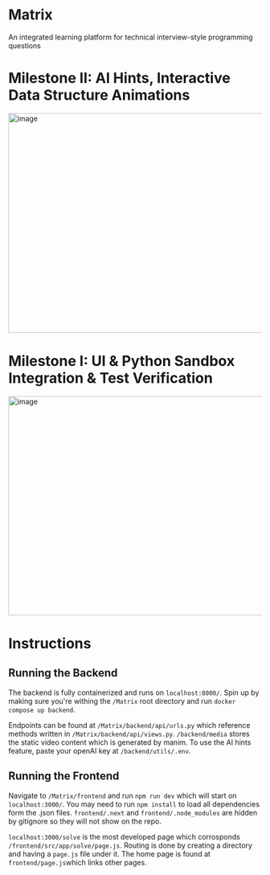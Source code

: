 # Matrix
An integrated learning platform for technical interview-style programming questions
# Milestone II: AI Hints, Interactive Data Structure Animations

<img width="953" height="437" alt="image" src="https://github.com/user-attachments/assets/559403b0-bd68-44a4-a4ec-426d3f1d1c78" />

# Milestone I: UI & Python Sandbox Integration & Test Verification

<img width="959" height="436" alt="image" src="https://github.com/user-attachments/assets/18881a97-72fd-405b-a048-dc6a8d7d51c5" />

# Instructions
## Running the Backend
The backend is fully containerized and runs on ```localhost:8000/```. Spin up by making sure you're withing the ```/Matrix``` root directory and run ```docker compose up backend```. 

Endpoints can be found at ```/Matrix/backend/api/urls.py``` which reference methods written in ```/Matrix/backend/api/views.py```. ```/backend/media``` stores the static video content which is generated by manim. To use the AI hints feature, paste your openAI key at ```/backend/utils/.env```.

## Running the Frontend
Navigate to ```/Matrix/frontend``` and run ```npm run dev``` which will start on ```localhost:3000/```. You may need to run ```npm install``` to load all dependencies form the .json files. ```frontend/.next``` and  ```frontend/.node_modules``` are hidden by gitignore so they will not show on the repo.  

```localhost:3000/solve``` is the most developed page which corrosponds ```/frontend/src/app/solve/page.js```. Routing is done by creating a directory and having a ```page.js``` file under it. The home page is found at ```frontend/page.js```which links other pages. 
